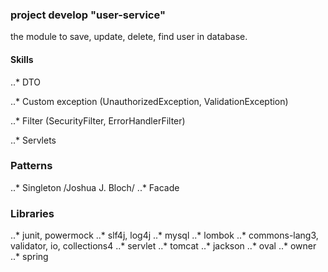 ### project develop "user-service"

the module to save, update, delete, find user in database.

#### Skills

..* DTO

..* Custom exception (UnauthorizedException, ValidationException)

..* Filter (SecurityFilter, ErrorHandlerFilter)

..* Servlets


### Patterns
..* Singleton /Joshua J. Bloch/
..* Facade


### Libraries
..* junit, powermock
..* slf4j, log4j
..* mysql
..* lombok
..* commons-lang3, validator, io, collections4
..* servlet
..* tomcat
..* jackson
..* oval
..* owner
..* spring
